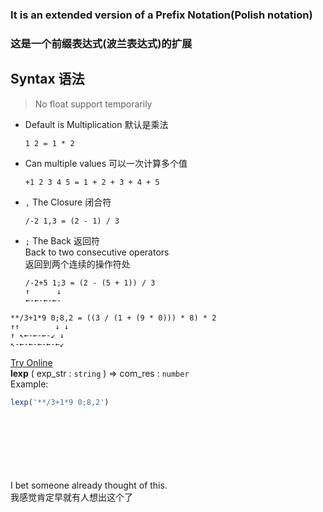 ### It is an extended version of a Prefix Notation(Polish notation)
### 这是一个前缀表达式(波兰表达式)的扩展

## Syntax 语法
> No float support temporarily
- Default is Multiplication 默认是乘法
  ```
  1 2 = 1 * 2
  ```
- Can multiple values 可以一次计算多个值
  ```
  +1 2 3 4 5 = 1 + 2 + 3 + 4 + 5
  ```
- `,` The Closure 闭合符  
  ```
  /-2 1,3 = (2 - 1) / 3
  ```
- `;` The Back 返回符  
    Back to two consecutive operators  
    返回到两个连续的操作符处
  ```
  /-2+5 1;3 = (2 - (5 + 1)) / 3
  ↑      ↓
  ←-←-←-←-
  ```
```
**/3+1*9 0;8,2 = ((3 / (1 + (9 * 0))) * 8) * 2
↑↑        ↓ ↓
↑ ↖←-←-←-↙ ↓
↖-←-←-←-←-←↙
```
[Try Online](http://static.abits.io/l-exp/)  
**lexp** ( exp_str : `string` ) => com_res : `number`  
Example:
```javascript
lexp('**/3+1*9 0;8,2')
```
<br><br><br><br><br><br>
I bet someone already thought of this.  
我感觉肯定早就有人想出这个了
